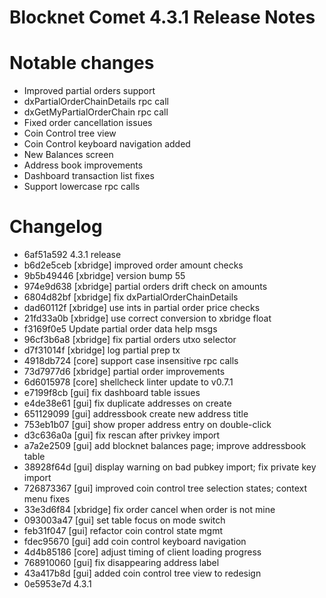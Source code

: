 # Blocknet Comet 4.3.1 Release Notes

Notable changes
================

- Improved partial orders support
- dxPartialOrderChainDetails rpc call
- dxGetMyPartialOrderChain rpc call
- Fixed order cancellation issues
- Coin Control tree view
- Coin Control keyboard navigation added 
- New Balances screen
- Address book improvements
- Dashboard transaction list fixes
- Support lowercase rpc calls

Changelog
================

- 6af51a592 4.3.1 release
- b6d2e5ceb [xbridge] improved order amount checks
- 9b5b49446 [xbridge] version bump 55
- 974e9d638 [xbridge] partial orders drift check on amounts
- 6804d82bf [xbridge] fix dxPartialOrderChainDetails
- dad60112f [xbridge] use ints in partial order price checks
- 21fd33a0b [xbridge] use correct conversion to xbridge float
- f3169f0e5 Update partial order data help msgs
- 96cf3b6a8 [xbridge] fix partial orders utxo selector
- d7f31014f [xbridge] log partial prep tx
- 4918db724 [core] support case insensitive rpc calls
- 73d7977d6 [xbridge] partial order improvements
- 6d6015978 [core] shellcheck linter update to v0.7.1
- e7199f8cb [gui] fix dashboard table issues
- e4de38e61 [gui] fix duplicate addresses on create
- 651129099 [gui] addressbook create new address title
- 753eb1b07 [gui] show proper address entry on double-click
- d3c636a0a [gui] fix rescan after privkey import
- a7a2e2509 [gui] add blocknet balances page; improve addressbook table
- 38928f64d [gui] display warning on bad pubkey import; fix private key import
- 726873367 [gui] improved coin control tree selection states; context menu fixes
- 33e3d6f84 [xbridge] fix order cancel when order is not mine
- 093003a47 [gui] set table focus on mode switch
- feb31f047 [gui] refactor coin control state mgmt
- fdec95670 [gui] add coin control keyboard navigation
- 4d4b85186 [core] adjust timing of client loading progress
- 768910060 [gui] fix disappearing address label
- 43a417b8d [gui] added coin control tree view to redesign
- 0e5953e7d 4.3.1
